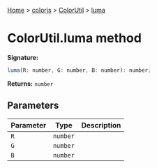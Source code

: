 [Home](./index) &gt; [colorjs](./colorjs.md) &gt; [ColorUtil](./colorjs.colorutil.md) &gt; [luma](./colorjs.colorutil.luma.md)

# ColorUtil.luma method

**Signature:**

```javascript
luma(R: number, G: number, B: number): number;
```

**Returns:** `number`

## Parameters

| Parameter | Type     | Description |
| --------- | -------- | ----------- |
| `R`       | `number` |             |
| `G`       | `number` |             |
| `B`       | `number` |             |
